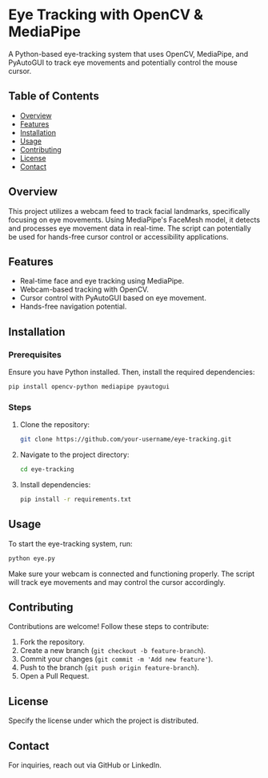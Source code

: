 # Eye Tracking with OpenCV & MediaPipe
A Python-based eye-tracking system that uses OpenCV, MediaPipe, and PyAutoGUI to track eye movements and potentially control the mouse cursor.

## Table of Contents
- [Overview](#overview)
- [Features](#features)
- [Installation](#installation)
- [Usage](#usage)
- [Contributing](#contributing)
- [License](#license)
- [Contact](#contact)

## Overview
This project utilizes a webcam feed to track facial landmarks, specifically focusing on eye movements. Using MediaPipe's FaceMesh model, it detects and processes eye movement data in real-time. The script can potentially be used for hands-free cursor control or accessibility applications.

## Features
- Real-time face and eye tracking using MediaPipe.
- Webcam-based tracking with OpenCV.
- Cursor control with PyAutoGUI based on eye movement.
- Hands-free navigation potential.

## Installation
### Prerequisites
Ensure you have Python installed. Then, install the required dependencies:
```sh
pip install opencv-python mediapipe pyautogui
```

### Steps
1. Clone the repository:
   ```sh
   git clone https://github.com/your-username/eye-tracking.git
   ```
2. Navigate to the project directory:
   ```sh
   cd eye-tracking
   ```
3. Install dependencies:
   ```sh
   pip install -r requirements.txt
   ```

## Usage
To start the eye-tracking system, run:
```sh
python eye.py
```
Make sure your webcam is connected and functioning properly. The script will track eye movements and may control the cursor accordingly.

## Contributing
Contributions are welcome! Follow these steps to contribute:
1. Fork the repository.
2. Create a new branch (`git checkout -b feature-branch`).
3. Commit your changes (`git commit -m 'Add new feature'`).
4. Push to the branch (`git push origin feature-branch`).
5. Open a Pull Request.

## License
Specify the license under which the project is distributed.

## Contact
For inquiries, reach out via GitHub or LinkedIn.


